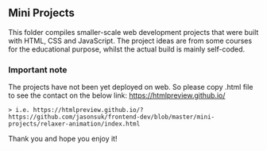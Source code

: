 ## Mini Projects

This folder compiles smaller-scale web development projects that were built with HTML, CSS and JavaScript.
The project ideas are from some courses for the educational purpose, whilst the actual build is mainly self-coded.

### Important note

The projects have not been yet deployed on web.
So please copy .html file to see the contact on the below link: https://htmlpreview.github.io/

    > i.e. https://htmlpreview.github.io/?https://github.com/jasonsuk/frontend-dev/blob/master/mini-projects/relaxer-animation/index.html

Thank you and hope you enjoy it!
